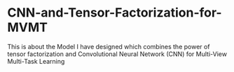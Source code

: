 # CNN-and-Tensor-Factorization-for-MVMT
This is about the Model I have designed which combines the power of tensor factorization and Convolutional Neural Network (CNN) for Multi-View Multi-Task Learning
